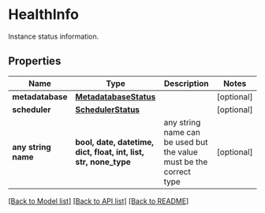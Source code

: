 # HealthInfo

Instance status information.

## Properties
Name | Type | Description | Notes
------------ | ------------- | ------------- | -------------
**metadatabase** | [**MetadatabaseStatus**](MetadatabaseStatus.md) |  | [optional] 
**scheduler** | [**SchedulerStatus**](SchedulerStatus.md) |  | [optional] 
**any string name** | **bool, date, datetime, dict, float, int, list, str, none_type** | any string name can be used but the value must be the correct type | [optional]

[[Back to Model list]](../README.md#documentation-for-models) [[Back to API list]](../README.md#documentation-for-api-endpoints) [[Back to README]](../README.md)


